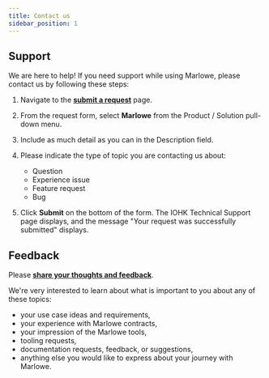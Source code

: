 ```yaml
---
title: Contact us
sidebar_position: 1
---
```


## Support

We are here to help! If you need support while using Marlowe, please contact us by following these steps: 

1. Navigate to the **[submit a request](https://iohk.zendesk.com/hc/en-us/requests/new)** page. 

2. From the request form, select **Marlowe** from the Product / Solution pull-down menu. 

3. Include as much detail as you can in the Description field. 

4. Please indicate the type of topic you are contacting us about: 

   * Question
   * Experience issue
   * Feature request
   * Bug

5. Click **Submit** on the bottom of the form. The IOHK Technical Support page displays, and the message "Your request was successfully submitted" displays. 

## Feedback 

Please **[share your thoughts and feedback](https://iohk.zendesk.com/hc/en-us/requests/new)**. 

We're very interested to learn about what is important to you about any of these topics: 

* your use case ideas and requirements, 
* your experience with Marlowe contracts, 
* your impression of the Marlowe tools, 
* tooling requests, 
* documentation requests, feedback, or suggestions, 
* anything else you would like to express about your journey with Marlowe. 
